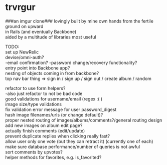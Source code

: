 trvrgur
=======
###an imgur clone###
lovingly built by mine own hands from the fertile ground on upward  
in Rails (and eventually Backbone)  
aided by a multitude of libraries most useful  

TODO:  
  set up NewRelic  
  devise/omni-auth?  
    -email confirmation?
    -password change/recovery functionality?  
  entry point into Backbone app?  
  nesting of objects coming in from backbone?  
  top nav bar thing => sign in / sign up / sign out / create album / random  
  
  refactor to use form helpers?  
    -also just refactor to not be bad code  
  good validations for username/email (regex :( )  
  image size/type validations  
  fix validation error message for user password_digest  
  hash image filenames/urls (or change default)?  
  proper nested routing of images/albums/comments?/general routing design  
  add new images on album edit page?  
  actually finish comments (edit/update)   
  prevent duplicate replies when clicking really fast?  
  allow user only one vote (but they can retract it) (currently one of each)  
  make sure database performance/number of queries is not awful  
  sort comments by upvotes?  
  helper methods for favorites, e.g. is_favorited?  